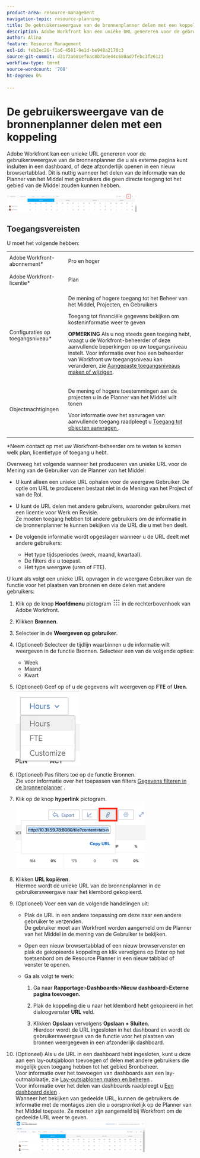 ```yaml
---
product-area: resource-management
navigation-topic: resource-planning
title: De gebruikersweergave van de bronnenplanner delen met een koppeling
description: Adobe Workfront kan een unieke URL genereren voor de gebruikersweergave van de bronnenplanner die u als externe pagina kunt insluiten in een dashboard, of deze afzonderlijk openen in een nieuw browsertabblad. Dit is nuttig wanneer het delen van de informatie van de Planner van het Middel met gebruikers die geen directe toegang tot het gebied van de Middel zouden kunnen hebben.
author: Alina
feature: Resource Management
exl-id: feb2ec26-f1a6-4581-9e1d-be948a2170c3
source-git-commit: d3172a681ef6ac8b7bde44c680ad7febc3f26121
workflow-type: tm+mt
source-wordcount: '708'
ht-degree: 0%

---
```


# De gebruikersweergave van de bronnenplanner delen met een koppeling

Adobe Workfront kan een unieke URL genereren voor de gebruikersweergave van de bronnenplanner die u als externe pagina kunt insluiten in een dashboard, of deze afzonderlijk openen in een nieuw browsertabblad. Dit is nuttig wanneer het delen van de informatie van de Planner van het Middel met gebruikers die geen directe toegang tot het gebied van de Middel zouden kunnen hebben.

![](assets/rp-user-view-with-link-highlight-350x49.png)

## Toegangsvereisten

U moet het volgende hebben:

<table style="table-layout:auto"> 
 <col> 
 <col> 
 <tbody> 
  <tr> 
   <td role="rowheader">Adobe Workfront-abonnement*</td> 
   <td> <p>Pro en hoger</p> </td> 
  </tr> 
  <tr> 
   <td role="rowheader">Adobe Workfront-licentie*</td> 
   <td> <p>Plan </p> </td> 
  </tr> 
  <tr> 
   <td role="rowheader">Configuraties op toegangsniveau*</td> 
   <td> <p>De mening of hogere toegang tot het Beheer van het Middel, Projecten, en Gebruikers</p> <p>Toegang tot financiële gegevens bekijken om kosteninformatie weer te geven </p> <p><b>OPMERKING</b> Als u nog steeds geen toegang hebt, vraagt u de Workfront-beheerder of deze aanvullende beperkingen op uw toegangsniveau instelt. Voor informatie over hoe een beheerder van Workfront uw toegangsniveau kan veranderen, zie <a href="../../administration-and-setup/add-users/configure-and-grant-access/create-modify-access-levels.md" class="MCXref xref">Aangepaste toegangsniveaus maken of wijzigen</a>.</p> </td> 
  </tr> 
  <tr> 
   <td role="rowheader">Objectmachtigingen</td> 
   <td> <p>De mening of hogere toestemmingen aan de projecten u in de Planner van het Middel wilt tonen</p> <p>Voor informatie over het aanvragen van aanvullende toegang raadpleegt u <a href="../../workfront-basics/grant-and-request-access-to-objects/request-access.md" class="MCXref xref">Toegang tot objecten aanvragen </a>.</p> </td> 
  </tr> 
 </tbody> 
</table>

&#42;Neem contact op met uw Workfront-beheerder om te weten te komen welk plan, licentietype of toegang u hebt.


Overweeg het volgende wanneer het produceren van unieke URL voor de Mening van de Gebruiker van de Planner van het Middel:

* U kunt alleen een unieke URL ophalen voor de weergave Gebruiker. De optie om URL te produceren bestaat niet in de Mening van het Project of van de Rol.
* U kunt de URL delen met andere gebruikers, waaronder gebruikers met een licentie voor Werk en Revisie.\
   Ze moeten toegang hebben tot andere gebruikers om de informatie in de bronnenplanner te kunnen bekijken via de URL die u met hen deelt.
* De volgende informatie wordt opgeslagen wanneer u de URL deelt met andere gebruikers:

   * Het type tijdsperiodes (week, maand, kwartaal).
   * De filters die u toepast.
   * Het type weergave (uren of FTE).

U kunt als volgt een unieke URL opvragen in de weergave Gebruiker van de functie voor het plaatsen van bronnen en deze delen met andere gebruikers:

1. Klik op de knop **Hoofdmenu** pictogram ![](assets/main-menu-icon.png) in de rechterbovenhoek van Adobe Workfront.

1. Klikken **Bronnen**.
1. Selecteer in de **Weergeven op gebruiker**.
1. (Optioneel) Selecteer de tijdlijn waarbinnen u de informatie wilt weergeven in de functie Bronnen. Selecteer een van de volgende opties:

   * Week
   * Maand
   * Kwart

1. (Optioneel) Geef op of u de gegevens wilt weergeven op **FTE** of **Uren**.\
   ![RP_hours_or_fte_in_user_view.png](assets/rp-hours-or-fte-in-user-view.png)

1. (Optioneel) Pas filters toe op de functie Bronnen.\
   Zie voor informatie over het toepassen van filters [Gegevens filteren in de bronnenplanner](../../resource-mgmt/resource-planning/filter-resource-planner.md) .

1. Klik op de knop **hyperlink** pictogram.\
   ![RP_Storm_generate_URL_with_copy_URL_link.png](assets/rp-storm-generate-url-with-copy-url-link-350x182.png)

1. Klikken **URL kopiëren**.\
   Hiermee wordt de unieke URL van de bronnenplanner in de gebruikersweergave naar het klembord gekopieerd.

1. (Optioneel) Voer een van de volgende handelingen uit:  

   * Plak de URL in een andere toepassing om deze naar een andere gebruiker te verzenden.\
      De gebruiker moet aan Workfront worden aangemeld om de Planner van het Middel in de mening van de Gebruiker te bekijken.
   * Open een nieuw browsertabblad of een nieuw browservenster en plak de gekopieerde koppeling en klik vervolgens op Enter op het toetsenbord om de Resource Planner in een nieuw tabblad of venster te openen.
   * Ga als volgt te werk:

      <!--   
     <MadCap:conditionalText data-mc-conditions="QuicksilverOrClassic.Draft mode">   
     (NOTE:&nbsp;turn this into a numbered list)   
     </MadCap:conditionalText>   
     -->

      1. Ga naar **Rapportage**>**Dashboards**>**Nieuw dashboard**>**Externe pagina toevoegen.**

      1. Plak de koppeling die u naar het klembord hebt gekopieerd in het dialoogvenster **URL** veld.
      1. Klikken **Opslaan** vervolgens **Opslaan + Sluiten**.\
         Hierdoor wordt de URL ingesloten in het dashboard en wordt de gebruikersweergave van de functie voor het plaatsen van bronnen weergegeven in een afzonderlijk dashboard.

1. (Optioneel) Als u de URL in een dashboard hebt ingesloten, kunt u deze aan een lay-outsjabloon toevoegen of delen met andere gebruikers die mogelijk geen toegang hebben tot het gebied Bronbeheer.\
   Voor informatie over het toevoegen van dashboards aan een lay-outmalplaatje, zie [Lay-outsjablonen maken en beheren](../../administration-and-setup/customize-workfront/use-layout-templates/create-and-manage-layout-templates.md) .\
   Voor informatie over het delen van dashboards raadpleegt u [Een dashboard delen](../../reports-and-dashboards/dashboards/creating-and-managing-dashboards/share-dashboard.md) .\
   Wanneer het bekijken van gedeelde URL, kunnen de gebruikers de informatie met de montages zien die u oorspronkelijk op de Planner van het Middel toepaste. Ze moeten zijn aangemeld bij Workfront om de gedeelde URL weer te geven.\
   ![user_view_dashoard_from_unique_url.png](assets/user-view-dashoard-from-unique-url-350x85.png)
